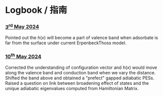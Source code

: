 # Logbook / 指南

### [$3^{\text{rd}}$​ May 2024](3-MAY-2024.html)

Pointed out the $h(x)$​ will become a part of valence band when adsorbate is far from the surface under current ErpenbeckThoss model.

### [$10^{\text{th}}$ May 2024](10-MAY-2024.html)

Corrected the understanding of configuration vector and $h(x)$ would move along the valence band and conduction band when we vary the distance. Shifted the band above and obtained a "prefect" gapped adiabatic PESs. Raised a question on link between broadening effect of states and the unique adiabatic eigenvalues computed from Hamiltonian Matrix. 
